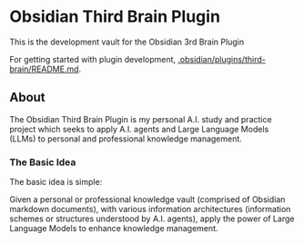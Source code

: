 # Obsidian Third Brain Plugin

This is the development vault for the Obsidian 3rd Brain Plugin

For getting started with plugin development, [.obsidian/plugins/third-brain/README.md](.obsidian/plugins/third-brain/README.md).

## About

The Obsidian Third Brain Plugin is my personal A.I. study and practice project which seeks to apply A.I. agents and Large Language Models (LLMs) to personal and professional knowledge management.

### The Basic Idea

The basic idea is simple:

Given a personal or professional knowledge vault (comprised of Obsidian markdown documents), with various information architectures (information schemes or structures understood by A.I. agents), apply the power of Large Language Models to enhance knowledge management.
